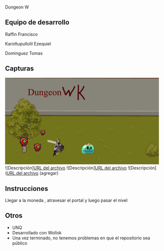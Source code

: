 Dungeon W

## Equipo de desarrollo
Raffin Francisco 
   
Karottupullolil  Ezequiel  

Dominguez Tomas 

## Capturas
![Descripción](https://github.com/obj1unq/2023s2-tp-game-grupo-4-1/blob/master/assets/Dungeon_wk.png)
![Descripción][URL del archivo](https://github.com/obj1unq/2023s2-tp-game-grupo-4-1/blob/master/assets/imagen_1.png)
![Descripción][URL del archivo](https://github.com/obj1unq/2023s2-tp-game-grupo-4-1/blob/master/assets/imagen_2.png)
![Descripción]([URL del archivo](https://github.com/obj1unq/2023s2-tp-game-grupo-4-1/blob/master/assets/imagen_3.png)
(agregar)

##  Instrucciones
Llegar a la moneda , atravesar el portal y  luego pasar el nivel 


## Otros

- UNQ
- Desarrollado con Wollok
- Una vez terminado, no tenemos problemas en que el repositorio sea público 
